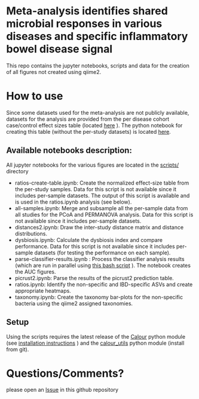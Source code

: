 # Meta-analysis identifies shared microbial responses in various diseases and specific inflammatory bowel disease signal

This repo contains the jupyter notebooks, scripts and data for the creation of all figures not created using qiime2.

# How to use
Since some datasets used for the meta-analysis are not publicly available, datasets for the analysis are provided from the per disease cohort case/control effect sizes table (located [here](https://github.com/amnona/paper-metaanalysis/blob/main/ratios/ratios_no_bloom.biom) ). The python notebook for creating this table (without the per-study datasets) is located [here](https://github.com/amnona/paper-metaanalysis/blob/main/scripts/ratios-create-table.ipynb).

## Available notebooks description:
All jupyter notebooks for the various figures are located in the [scripts/](https://github.com/amnona/paper-metaanalysis/tree/main/scripts) directory

* ratios-create-table.ipynb: Create the normalized effect-size table from the per-study samples. Data for this script is not available since it includes per-sample datasets. The output of this script is available and is used in the ratios.ipynb analysis (see below).
* all-samples.ipynb: Merge and subsample all the per-sample data from all studies for the PCoA and PERMANOVA analysis. Data for this script is not available since it includes per-sample datasets.
* distances2.ipynb: Draw the inter-study distance matrix and distance distributions.
* dysbiosis.ipynb: Calculate the dysbiosis index and compare performance. Data for this script is not available since it includes per-sample datasets (for testing the performance on each sample).
* parse-classifier-results.ipynb : Process the classifier analysis results (which are run in parallel using [this bash script](https://github.com/amnona/paper-metaanalysis/blob/main/classifier/run_classifier_batch.sh) ). The notebook creates the AUC figures.
* picrust2.ipynb: Parse the results of the picrust2 prediction table.
* ratios.ipynb: Identify the non-specific and IBD-specific ASVs and create appropriate heatmaps.
* taxonomy.ipynb: Create the taxonomy bar-plots for the non-specific bacteria using the qiime2 assigned taxonomies.

## Setup
Using the scripts requires the latest release of the [Calour](https://github.com/biocore/calour) python module (see [installation instructions](https://github.com/biocore/calour/blob/master/INSTALL.md#install-the-latest-manually-from-github-repository) ) and the [calour_utils](https://github.com/amnona/calour_utils) python module (install from git).

# Questions/Comments?
please open an [Issue](https://github.com/amnona/paper-metaanalysis/issues) in this github repository

